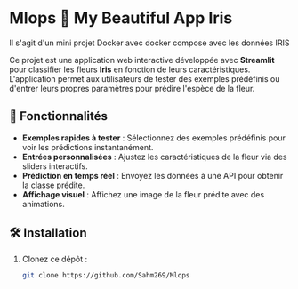 # Mlops 🌸 My Beautiful App Iris

Il s'agit d'un mini projet Docker avec docker compose avec les données IRIS 

Ce projet est une application web interactive développée avec **Streamlit** pour classifier les fleurs **Iris** en fonction de leurs caractéristiques. L'application permet aux utilisateurs de tester des exemples prédéfinis ou d'entrer leurs propres paramètres pour prédire l'espèce de la fleur.

## 🚀 Fonctionnalités

- **Exemples rapides à tester** : Sélectionnez des exemples prédéfinis pour voir les prédictions instantanément.
- **Entrées personnalisées** : Ajustez les caractéristiques de la fleur via des sliders interactifs.
- **Prédiction en temps réel** : Envoyez les données à une API pour obtenir la classe prédite.
- **Affichage visuel** : Affichez une image de la fleur prédite avec des animations.

## 🛠️ Installation

1. Clonez ce dépôt :

   ```bash
   git clone https://github.com/Sahm269/Mlops
